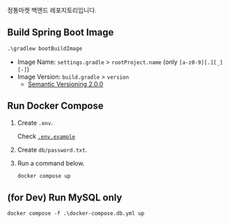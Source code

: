 정통마켓 백엔드 레포지토리입니다.

## Build Spring Boot Image

```txt
.\gradlew bootBuildImage  
```

- Image Name: `settings.gradle` > `rootProject.name` (only `[a-z0-9][.][_][-]`)
- Image Version: `build.gradle` > `version`
  - [Semantic Versioning 2.0.0](https://semver.org/lang/ko/)

## Run Docker Compose

1. Create `.env`.

    Check [`.env.example`](./.env.example)

2. Create `db/password.txt`.

3. Run a command below.

    ```txt
    docker compose up
    ```

## (for Dev) Run MySQL only

```txt
docker compose -f .\docker-compose.db.yml up
```
